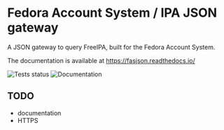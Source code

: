 # Fedora Account System / IPA JSON gateway

A JSON gateway to query FreeIPA, built for the Fedora Account System.

The documentation is available at https://fasjson.readthedocs.io/

![Tests status](https://github.com/fedora-infra/fasjson/actions/workflows/tests.yml/badge.svg?branch=dev)
![Documentation](https://readthedocs.org/projects/fasjson/badge/?version=latest)


## TODO

- documentation
- HTTPS
